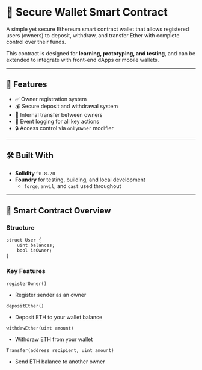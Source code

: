 # 🔐 Secure Wallet Smart Contract

A simple yet secure Ethereum smart contract wallet that allows registered users (owners) to deposit, withdraw, and transfer Ether with complete control over their funds.

This contract is designed for **learning, prototyping, and testing**, and can be extended to integrate with front-end dApps or mobile wallets.

---

## 📌 Features

- ✅ Owner registration system
- 💰 Secure deposit and withdrawal system
- 🔁 Internal transfer between owners
- 🧾 Event logging for all key actions
- 🔒 Access control via `onlyOwner` modifier

---

## 🛠 Built With

- **Solidity** `^0.8.20`
- **Foundry** for testing, building, and local development
  - `forge`, `anvil`, and `cast` used throughout

---

## 🧠 Smart Contract Overview

### Structure

```solidity
struct User {
    uint balances;
    bool isOwner;
}
```

### Key Features
```solidity
registerOwner()
```
* Register sender as an owner
```solidity
depositEther()
```
* Deposit ETH to your wallet balance
```solidity
withdawEther(uint amount)
```
* Withdraw ETH from your wallet
```solidity
Transfer(address recipient, uint amount)
```
* Send ETH balance to another owner
